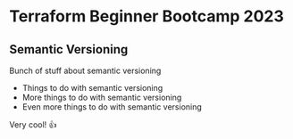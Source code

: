 # Terraform Beginner Bootcamp 2023

## Semantic Versioning

Bunch of stuff about semantic versioning

- Things to do with semantic versioning
- More things to do with semantic versioning
- Even more things to do with semantic versioning

Very cool! :thumbsup: